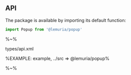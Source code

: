 ## API

The package is available by importing its default function:

```js
import Popup from '@lemuria/popup'
```

%~%

<typedef name="Popup" noArgTypesInToc>types/api.xml</typedef>

<!-- ```## popup => Window
[
  ["url", "string"],
  ["title", "string"],
  ["width", "?number"],
  ["height", "?number"],
  ["features", "Object="],
]
``` -->

<!-- Opens a popup in the middle of the screen, and returns the reference to the window. -->

<!-- %TYPEDEF types/index.xml% -->

%EXAMPLE: example, ../src => @lemuria/popup%
<!-- %FORK example% -->

%~%
